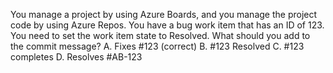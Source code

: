 You manage a project by using Azure Boards, and you manage the project code by using Azure Repos. You have a bug work item that has an ID of 123. You need to set the work item state to Resolved. What should you add to the commit message?
A. Fixes #123 (correct)
B. #123 Resolved
C. #123 completes
D. Resolves #AB-123
